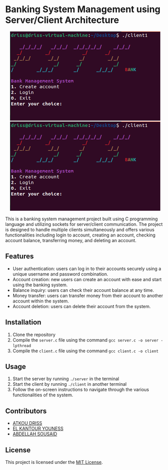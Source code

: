# Banking System Management using Server/Client Architecture
<p align="center">
  <img src="https://github.com/Dris7/Banking_Server_Client/blob/main/Screenshot%202023-03-31%20005300.png" alt="Logo">
   <img src="https://github.com/Dris7/Banking_Server_Client/blob/main/Screenshot%202023-03-31%20005300.png" alt="Logo">
</p>

This is a banking system management project built using C programming language and utilizing sockets for server/client communication. The project is designed to handle multiple clients simultaneously and offers various functionalities including login to account, creating an account, checking account balance, transferring money, and deleting an account.

## Features

- User authentication: users can log in to their accounts securely using a unique username and password combination.
- Account creation: new users can create an account with ease and start using the banking system.
- Balance inquiry: users can check their account balance at any time.
- Money transfer: users can transfer money from their account to another account within the system.
- Account deletion: users can delete their account from the system.

## Installation

1. Clone the repository
2. Compile the `server.c` file using the command `gcc server.c -o server -lpthread`
3. Compile the `client.c` file using the command `gcc client.c -o client`

## Usage

1. Start the server by running `./server` in the terminal
2. Start the client by running `./client` in another terminal
3. Follow the on-screen instructions to navigate through the various functionalities of the system.

## Contributors

- [ATKOU DRISS](https://github.com/Dris7)
- [EL KANTOUR YOUNESS](https://github.com/younessX)
- [ABDELLAH SOUSAID](https://github.com/sousaid)
## License

This project is licensed under the [MIT License](https://opensource.org/licenses/MIT).
